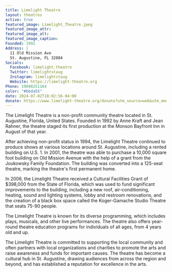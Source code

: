 ```yaml
---
title: Limelight Theatre
layout: theatres
active: true
featured_image: Limelight_Theatre.jpeg
featured_image_attr:
featured_image_alt:
featured_image_caption:
Founded: 1992
Address: |
  11 Old Mission Ave
  St. Augustine, FL 32084
Socials:
  Facebook: limelight.theatre
  Twitter: limelightstaug
  Instagram: limelightstaug
  Website: https://limelight-theatre.org
Phone: 19048251164
color: "#bbda55"
date: 2024-07-02T18:02:56-04:00
donate: https://www.limelight-theatre.org/donate?utm_source=web&utm_medium=jaxplays&utm_campaign=donate_btn
---
```

The Limelight Theatre is a non-profit community theatre located in St. Augustine, Florida, United States. Founded in 1992 by Anne Kraft and Jean Rahner, the theatre staged its first production at the Monson Bayfront Inn in August of that year.

After achieving non-profit status in 1994, the Limelight Theatre continued to produce shows at various locations around St. Augustine, including a rented building on U.S. 1. In 2001, the theatre was able to purchase a 10,000 square foot building on Old Mission Avenue with the help of a grant from the Joukowsky Family Foundation. The building was converted into a 125-seat theatre, marking the theatre's first permanent home.

In 2006, the Limelight Theatre received a Cultural Facilities Grant of $398,000 from the State of Florida, which was used to fund significant improvements to the building, including a new roof, air-conditioning, heating, sound and lighting systems, lobby and restroom renovations, and the creation of a black box space called the Koger-Gamache Studio Theatre that seats 75-90 people.

The Limelight Theatre is known for its diverse programming, which includes plays, musicals, and other live performances. The theatre also offers year-round theatre education programs for individuals of all ages, from 4 years old and up.

The Limelight Theatre is committed to supporting the local community and often partners with local organizations and charities to promote the arts and raise awareness and funds for important causes. The theatre has become a cultural hub in St. Augustine, drawing audiences from across the region and beyond, and has established a reputation for excellence in the arts.